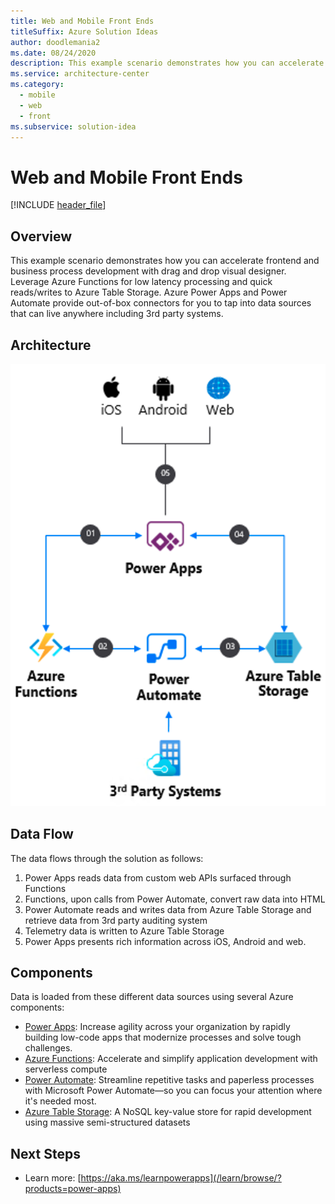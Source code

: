 ```yaml
---
title: Web and Mobile Front Ends
titleSuffix: Azure Solution Ideas
author: doodlemania2
ms.date: 08/24/2020
description: This example scenario demonstrates how you can accelerate frontend and business process development with drag and drop visual designer.
ms.service: architecture-center
ms.category:
  - mobile
  - web
  - front
ms.subservice: solution-idea
---
```


# Web and Mobile Front Ends

[!INCLUDE [header_file](../../../includes/sol-idea-header.md)]

## Overview

This example scenario demonstrates how you can accelerate frontend and business process development with drag and drop visual designer. Leverage Azure Functions for low latency processing and quick reads/writes to Azure Table Storage. Azure Power Apps and Power Automate provide out-of-box connectors for you to tap into data sources that can live anywhere including 3rd party systems.

## Architecture

![Architecture Diagram](../media/front-end.png)

## Data Flow

The data flows through the solution as follows:

1. Power Apps reads data from custom web APIs surfaced through Functions
2. Functions, upon calls from Power Automate, convert raw data into HTML
3. Power Automate reads and writes data from Azure Table Storage and retrieve data from 3rd party auditing system
4. Telemetry data is written to Azure Table Storage
5. Power Apps presents rich information across iOS, Android and web.

## Components

Data is loaded from these different data sources using several Azure components:

- [Power Apps](https://powerapps.microsoft.com/): Increase agility across your organization by rapidly building low-code apps that modernize processes and solve tough challenges.
- [Azure Functions](https://azure.microsoft.com/services/functions/): Accelerate and simplify application development with serverless compute
- [Power Automate](https://flow.microsoft.com/): Streamline repetitive tasks and paperless processes with Microsoft Power Automate—so you can focus your attention where it&#39;s needed most.
- [Azure Table Storage](https://azure.microsoft.com/services/storage/tables/): A NoSQL key-value store for rapid development using massive semi-structured datasets

## Next Steps

- Learn more: [https://aka.ms/learnpowerapps](/learn/browse/?products=power-apps)